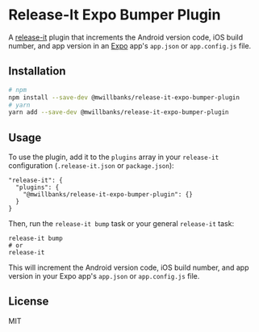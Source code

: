 # Release-It Expo Bumper Plugin

A [release-it](https://github.com/release-it/release-it) plugin that increments the Android version code, iOS build
number, and app version in an [Expo](https://expo.io/) app's `app.json` or `app.config.js` file.

## Installation

```bash
# npm
npm install --save-dev @mwillbanks/release-it-expo-bumper-plugin
# yarn
yarn add --save-dev @mwillbanks/release-it-expo-bumper-plugin
```

## Usage

To use the plugin, add it to the `plugins` array in your `release-it` configuration (`.release-it.json` or
`package.json`):

```
"release-it": {
  "plugins": {
    "@mwillbanks/release-it-expo-bumper-plugin": {}
  }
}
```

Then, run the `release-it bump` task or your general `release-it` task:

```
release-it bump
# or
release-it
```

This will increment the Android version code, iOS build number, and app version in your Expo app's `app.json` or
`app.config.js` file.

## License

MIT
